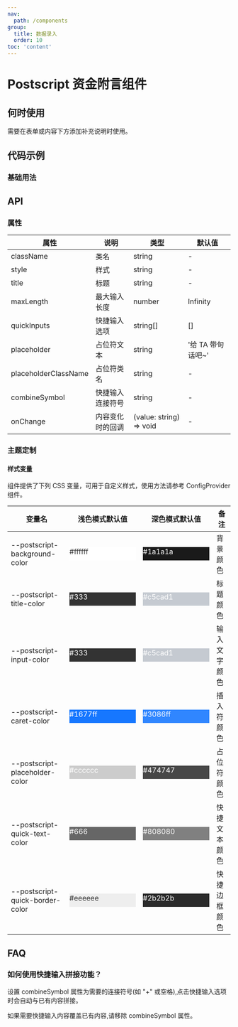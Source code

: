 ```yaml
---
nav:
  path: /components
group:
  title: 数据录入
  order: 10
toc: 'content'
---
```


# Postscript 资金附言组件

## 何时使用

需要在表单或内容下方添加补充说明时使用。

## 代码示例

### 基础用法

<code src='../../demo/pages/Postscript/index'></code>

## API

### 属性

| 属性                 | 说明             | 类型                    | 默认值            |
| -------------------- | ---------------- | ----------------------- | ----------------- |
| className            | 类名             | string                  | -                 |
| style                | 样式             | string                  | -                 |
| title                | 标题             | string                  | -                 |
| maxLength            | 最大输入长度     | number                  | Infinity          |
| quickInputs          | 快捷输入选项     | string[]                | []                |
| placeholder          | 占位符文本       | string                  | '给 TA 带句话吧~' |
| placeholderClassName | 占位符类名       | string                  | -                 |
| combineSymbol        | 快捷输入连接符号 | string                  | -                 |
| onChange             | 内容变化时的回调 | (value: string) => void | -                 |


### 主题定制

#### 样式变量

组件提供了下列 CSS 变量，可用于自定义样式，使用方法请参考 ConfigProvider 组件。

| 变量名                            | 浅色模式默认值                                                                                               | 深色模式默认值                                                                                               | 备注             |
| --------------------------------- | --------------------------------------------------------------------------------------------------------- | --------------------------------------------------------------------------------------------------------- | ---------------- |
| --postscript-background-color     | <div style="width: 150px; height: 30px; background-color: #ffffff; color: #333;">#ffffff</div>             | <div style="width: 150px; height: 30px; background-color: #1a1a1a; color: #ffffff;">#1a1a1a</div>         | 背景颜色         |
| --postscript-title-color          | <div style="width: 150px; height: 30px; background-color: #333; color: #ffffff;">#333</div>               | <div style="width: 150px; height: 30px; background-color: #c5cad1; color: #ffffff;">#c5cad1</div>         | 标题颜色         |
| --postscript-input-color          | <div style="width: 150px; height: 30px; background-color: #333; color: #ffffff;">#333</div>               | <div style="width: 150px; height: 30px; background-color: #c5cad1; color: #ffffff;">#c5cad1</div>         | 输入文字颜色     |
| --postscript-caret-color          | <div style="width: 150px; height: 30px; background-color: #1677ff; color: #ffffff;">#1677ff</div>         | <div style="width: 150px; height: 30px; background-color: #3086ff; color: #ffffff;">#3086ff</div>         | 插入符颜色       |
| --postscript-placeholder-color    | <div style="width: 150px; height: 30px; background-color: #cccccc; color: #ffffff;">#cccccc</div>         | <div style="width: 150px; height: 30px; background-color: #474747; color: #ffffff;">#474747</div>         | 占位符颜色       |
| --postscript-quick-text-color     | <div style="width: 150px; height: 30px; background-color: #666; color: #ffffff;">#666</div>               | <div style="width: 150px; height: 30px; background-color: #808080; color: #ffffff;">#808080</div>         | 快捷文本颜色     |
| --postscript-quick-border-color   | <div style="width: 150px; height: 30px; background-color: #eeeeee; color: #333;">#eeeeee</div>            | <div style="width: 150px; height: 30px; background-color: #2b2b2b; color: #ffffff;">#2b2b2b</div>         | 快捷边框颜色     |

## FAQ

### 如何使用快捷输入拼接功能？

设置 combineSymbol 属性为需要的连接符号(如 "+" 或空格),点击快捷输入选项时会自动与已有内容拼接。

如果需要快捷输入内容覆盖已有内容,请移除 combineSymbol 属性。
